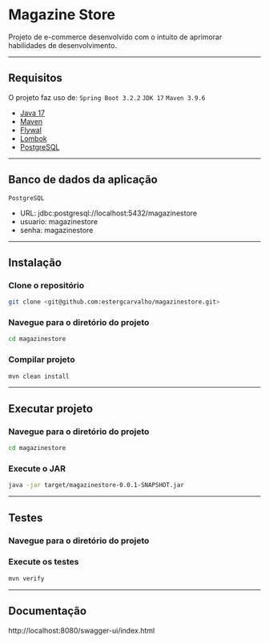 # Magazine Store

Projeto de e-commerce desenvolvido com o intuito de aprimorar habilidades de desenvolvimento.

---

## Requisitos

O projeto faz uso de: 
`Spring Boot 3.2.2`
`JDK 17`
`Maven 3.9.6`

- [Java 17](https://www.oracle.com/java/technologies/javase/jdk17-archive-downloads.html)
- [Maven](https://maven.apache.org/download.cgi)
- [Flywal](https://flywaydb.org/)
- [Lombok](https://start.spring.io/)
- [PostgreSQL](https://www.postgresql.org/)

---

## Banco de dados da aplicação

`PostgreSQL`
  - URL: jdbc:postgresql://localhost:5432/magazinestore
  - usuario: magazinestore
  - senha: magazinestore

---

## Instalação

### Clone o repositório

```bash
git clone <git@github.com:estergcarvalho/magazinestore.git>

```

### Navegue para o diretório do projeto

```bash
cd magazinestore
```

### Compilar projeto
```bash
mvn clean install
```

---

## Executar projeto

### Navegue para o diretório do projeto

```bash
cd magazinestore
```

### Execute o JAR

```bash
java -jar target/magazinestore-0.0.1-SNAPSHOT.jar
```
---

## Testes

### Navegue para o diretório do projeto 

### Execute os testes

```bash
mvn verify
```

---

## Documentação

http://localhost:8080/swagger-ui/index.html
